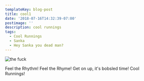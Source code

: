 ```yaml
---
templateKey: blog-post
title: cool1
date: '2018-07-16T14:32:39-07:00'
postimage: ''
description: cool runnings
tags:
  - Cool Runnings
  - Sanka
  - Hey Sanka you dead man?
---
```

![the fuck](/img/cool-runnings.png)

Feel the Rhythm! Feel the Rhyme! Get on up, it's bobsled time! Cool Runnings!
